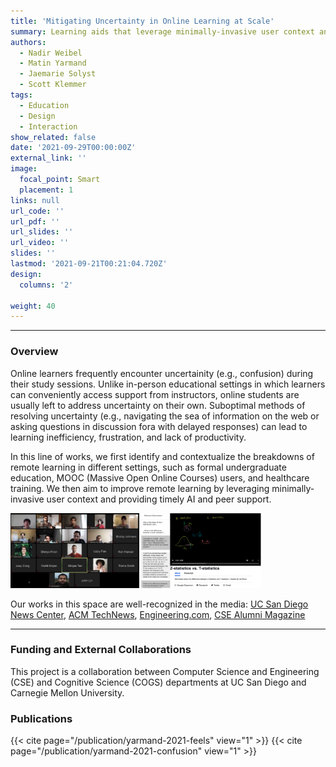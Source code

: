 ```yaml
---
title: 'Mitigating Uncertainty in Online Learning at Scale'
summary: Learning aids that leverage minimally-invasive user context and provide timely AI and peer support.
authors: 
  - Nadir Weibel
  - Matin Yarmand
  - Jaemarie Solyst
  - Scott Klemmer
tags:
  - Education
  - Design
  - Interaction
show_related: false
date: '2021-09-29T00:00:00Z'
external_link: ''
image:
  focal_point: Smart
  placement: 1
links: null
url_code: ''
url_pdf: ''
url_slides: ''
url_video: ''
slides: ''
lastmod: '2021-09-21T00:21:04.720Z'
design:
  columns: '2'

weight: 40
---
```

 
------
### Overview
Online learners frequently encounter uncertainity (e.g., confusion) during their study sessions. Unlike in-person educational settings in which learners can conveniently access support from instructors, online students are usually left to address uncertainty on their own. Suboptimal methods of resolving uncertainty (e.g., navigating the sea of information on the web or asking questions in discussion fora with delayed responses) can lead to learning inefficiency, frustration, and lack of productivity.

In this line of works, we first identify and contextualize the breakdowns of remote learning in different settings, such as formal undergraduate education, MOOC (Massive Open Online Courses) users, and healthcare training. We then aim to improve remote learning by leveraging minimally-invasive user context and providing timely AI and peer support. 

<img src="/content/publication/yarmand-2021-feels/featured.png" style="height: 120px;"> 
<img src="/content/publication/yarmand-2021-confusion/featured.png" style="height: 120px;"> 

Our works in this space are well-recognized in the media: <a href="https://ucsdnews.ucsd.edu/feature/it-feels-like-im-talking-into-a-void-how-do-we-improve-the-virtual-classroom">UC San Diego News Center</a>, <a href="https://technews.acm.org/archives.cfm?fo=2021-06-jun/jun-14-2021.html">ACM TechNews</a>, <a href="https://www.engineering.com/story/student-research-aims-to-improve-nonverbal-communication-in-virtual-classrooms">Engineering.com</a>, <a href="https://csealumnimagazine.ucsd.edu/the-ongoing-pandemic-challenge">CSE Alumni Magazine</a>  

------

### Funding and External Collaborations

This project is a collaboration between Computer Science and Engineering (CSE) and Cognitive Science (COGS) departments at UC San Diego and Carnegie Mellon University.


### Publications

{{< cite page="/publication/yarmand-2021-feels" view="1" >}}
{{< cite page="/publication/yarmand-2021-confusion" view="1" >}}

